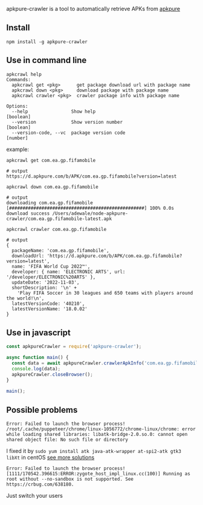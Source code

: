 apkpure-crawler is a tool to automatically retrieve APKs from [apkpure](https://m.apkpure.com)

## Install
```
npm install -g apkpure-crawler
```

## Use in command line
```
apkcrawl help
Commands:
  apkcrawl get <pkg>      get package download url with package name
  apkcrawl down <pkg>     download package with package name
  apkcrawl crawler <pkg>  crawler package info with package name

Options:
  --help                Show help                                      [boolean]
  --version             Show version number                            [boolean]
  --version-code, --vc  package version code                            [number]
```

example: 
```
apkcrawl get com.ea.gp.fifamobile

# output
https://d.apkpure.com/b/APK/com.ea.gp.fifamobile?version=latest
```
```
apkcrawl down com.ea.gp.fifamobile 

# output
downloading com.ea.gp.fifamobile [##################################################] 100% 0.0s
download success /Users/adewale/node-apkpure-crawler/com.ea.gp.fifamobile-latest.apk
```
```
apkcrawl crawler com.ea.gp.fifamobile

# output
{
  packageName: 'com.ea.gp.fifamobile',
  downloadUrl: 'https://d.apkpure.com/b/APK/com.ea.gp.fifamobile?version=latest',
  name: 'FIFA World Cup 2022™',
  developer: { name: 'ELECTRONIC ARTS', url: '/developer/ELECTRONIC%20ARTS' },
  updateDate: '2022-11-03',
  shortDescription: '\n' +
    'Play FIFA Soccer in 30 leagues and 650 teams with players around the world!\n',
  latestVersionCode: '40210',
  latestVersionName: '18.0.02'
}
```


## Use in javascript
```javascript
const apkpureCrawler = require('apkpure-crawler');

async function main() {
  const data = await apkpureCrawler.crawlerApkInfo('com.ea.gp.fifamobile', {withVersions: true});
  console.log(data);
  apkpureCrawler.closeBrowser();
}

main();
```

## Possible problems

```
Error: Failed to launch the browser process!
/root/.cache/puppeteer/chrome/linux-1056772/chrome-linux/chrome: error while loading shared libraries: libatk-bridge-2.0.so.0: cannot open shared object file: No such file or directory
```
I fixed it by `sudo yum install atk java-atk-wrapper at-spi2-atk gtk3 libXt` in centOS
[see more solutions](https://github.com/puppeteer/puppeteer/issues/1598)


```
Error: Failed to launch the browser process!
[1111/170542.396615:ERROR:zygote_host_impl_linux.cc(100)] Running as root without --no-sandbox is not supported. See https://crbug.com/638180.
```
Just switch your users
